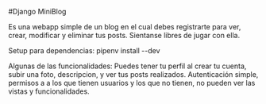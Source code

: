 #Django MiniBlog

Es una webapp simple de un blog en el cual debes registrarte para ver, crear, modificar y eliminar tus posts.
Sientanse libres de jugar con ella.

Setup para dependencias:
pipenv install --dev

Algunas de las funcionalidades:
Puedes tener tu perfil al crear tu cuenta, subir una foto, descripcion, y ver tus posts realizados.
Autenticación simple, permisos a a los que tienen usuarios y los que no tienen, no pueden ver las vistas y funcionalidades.
